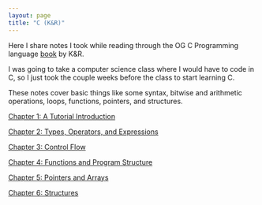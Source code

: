 ```yaml
---
layout: page
title: "C (K&R)"
---
```


Here I share notes I took while reading through the OG C Programming language [book](https://en.wikipedia.org/wiki/The_C_Programming_Language) by K&R.

I was going to take a computer science class where I would have to code in C, so I just took the couple weeks before the class to start learning C.

These notes cover basic things like some syntax, bitwise and arithmetic operations, loops, functions, pointers, and structures.

[Chapter 1: A Tutorial Introduction](/resources/c_kr/A_Tutorial_Intro.pdf)

[Chapter 2: Types, Operators, and Expressions](/resources/c_kr/Types_Operators_and_Expressions.pdf)

[Chapter 3: Control Flow](/resources/c_kr/Control_Floww.pdf)

[Chapter 4: Functions and Program Structure](/resources/c_kr/Functions_and_Program_Structure.pdf)

[Chapter 5: Pointers and Arrays](/resources/c_kr/Pointers_and_Arrays.pdf)

[Chapter 6: Structures](/resources/c_kr/Structures.pdf)

